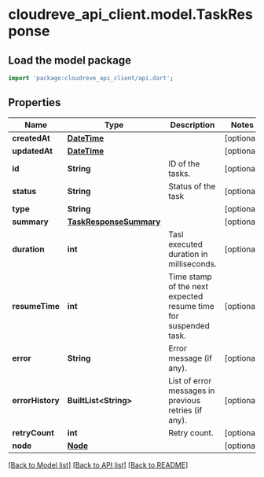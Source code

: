 # cloudreve_api_client.model.TaskResponse

## Load the model package
```dart
import 'package:cloudreve_api_client/api.dart';
```

## Properties
Name | Type | Description | Notes
------------ | ------------- | ------------- | -------------
**createdAt** | [**DateTime**](DateTime.md) |  | [optional] 
**updatedAt** | [**DateTime**](DateTime.md) |  | [optional] 
**id** | **String** | ID of the tasks. | [optional] 
**status** | **String** | Status of the task | [optional] 
**type** | **String** |  | [optional] 
**summary** | [**TaskResponseSummary**](TaskResponseSummary.md) |  | [optional] 
**duration** | **int** | Tasl executed duration in milliseconds. | [optional] 
**resumeTime** | **int** | Time stamp of the next expected resume time for suspended task. | [optional] 
**error** | **String** | Error message (if any). | [optional] 
**errorHistory** | **BuiltList&lt;String&gt;** | List of error messages in previous retries (if any). | [optional] 
**retryCount** | **int** | Retry count. | [optional] 
**node** | [**Node**](Node.md) |  | [optional] 

[[Back to Model list]](../README.md#documentation-for-models) [[Back to API list]](../README.md#documentation-for-api-endpoints) [[Back to README]](../README.md)



